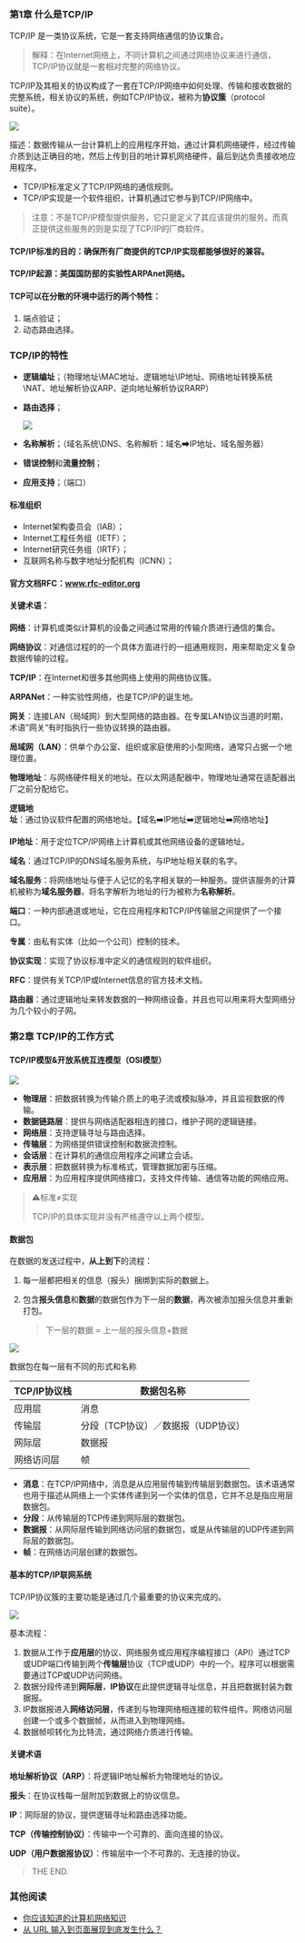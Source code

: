 ### 第1章 什么是TCP/IP

TCP/IP 是一类协议系统，它是一套支持网络通信的协议集合。

> 解释：在Internet网络上，不同计算机之间通过网络协议来进行通信，TCP/IP协议就是一套相对完整的网络协议。

TCP/IP及其相关的协议构成了一套在TCP/IP网络中如何处理、传输和接收数据的完整系统，相关协议的系统，例如TCP/IP协议，被称为**协议簇**（protocol suite）。

![](http://upload-images.jianshu.io/upload_images/2648731-2e11bb232a6b76ce.jpg?imageMogr2/auto-orient/strip%7CimageView2/2/w/1240)

描述：数据传输从一台计算机上的应用程序开始，通过计算机网络硬件，经过传输介质到达正确目的地，然后上传到目的地计算机网络硬件，最后到达负责接收地应用程序。



* TCP/IP标准定义了TCP/IP网络的通信规则。
* TCP/IP实现是一个软件组织，计算机通过它参与到TCP/IP网络中。

> 注意：不是TCP/IP模型提供服务，它只是定义了其应该提供的服务。而真正提供这些服务的则是实现了TCP/IP的厂商软件。

#### TCP/IP标准的目的：确保所有厂商提供的TCP/IP实现都能够很好的兼容。

#### TCP/IP起源：美国国防部的实验性ARPAnet网络。

#### TCP可以在分散的环境中运行的两个特性：

1. 端点验证；
2. 动态路由选择。



### TCP/IP的特性

* **逻辑编址**；（物理地址\MAC地址、逻辑地址\IP地址、网络地址转换系统\NAT、地址解析协议ARP、逆向地址解析协议RARP）

* **路由选择**；

  ![](http://upload-images.jianshu.io/upload_images/2648731-c093b2b5fa05637f.jpg?imageMogr2/auto-orient/strip%7CimageView2/2/w/1240)

* **名称解析**；（域名系统\DNS、名称解析：域名➡IP地址、域名服务器）

* **错误控制**和**流量控制**；

* **应用支持**；（端口）



#### 标准组织

* Internet架构委员会（IAB）；
* Internet工程任务组（IETF）；
* Internet研究任务组（IRTF）；
* 互联网名称与数字地址分配机构（ICNN）；



#### 官方文档RFC：www.rfc-editor.org



#### 关键术语：

**网络**：计算机或类似计算机的设备之间通过常用的传输介质进行通信的集合。

**网络协议**：对通信过程的的一个具体方面进行的一组通用规则，用来帮助定义复杂数据传输的过程。

**TCP/IP**：在Internet和很多其他网络上使用的网络协议簇。

**ARPANet**：一种实验性网络，也是TCP/IP的诞生地。

**网关**：连接LAN（局域网）到大型网络的路由器。在专属LAN协议当道的时期，术语”网关“有时指执行一些协议转换的路由器。

**局域网（LAN）**：供单个办公室、组织或家庭使用的小型网络，通常只占据一个地理位置。

**物理地址**：与网络硬件相关的地址。在以太网适配器中，物理地址通常在适配器出厂之前分配给它。

**逻辑地址**：通过协议软件配置的网络地址。【域名➡️IP地址➡️逻辑地址➡️网络地址】

**IP地址**：用于定位TCP/IP网络上计算机或其他网络设备的逻辑地址。

**域名**：通过TCP/IP的DNS域名服务系统，与IP地址相关联的名字。

**域名服务**：将网络地址与便于人记忆的名字相关联的一种服务。提供该服务的计算机被称为**域名服务器**，将名字解析为地址的行为被称为**名称解析**。

**端口**：一种内部通道或地址，它在应用程序和TCP/IP传输层之间提供了一个接口。

**专属**：由私有实体（比如一个公司）控制的技术。

**协议实现**：实现了协议标准中定义的通信规则的软件组织。

**RFC**：提供有关TCP/IP或Internet信息的官方技术文档。

**路由器**：通过逻辑地址来转发数据的一种网络设备，并且也可以用来将大型网络分为几个较小的子网。





### 第2章 TCP/IP的工作方式

#### TCP/IP模型&开放系统互连模型（OSI模型）

![](http://upload-images.jianshu.io/upload_images/2648731-f3f7d94ee7309e2f.jpg?imageMogr2/auto-orient/strip%7CimageView2/2/w/1240)

* **物理层**：把数据转换为传输介质上的电子流或模拟脉冲，并且监视数据的传输。
* **数据链路层**：提供与网络适配器相连的接口，维护子网的逻辑链接。
* **网络层**：支持逻辑寻址与路由选择。
* **传输层**：为网络提供错误控制和数据流控制。
* **会话层**：在计算机的通信应用程序之间建立会话。
* **表示层**：把数据转换为标准格式，管理数据加密与压缩。
* **应用层**：为应用程序提供网络接口，支持文件传输、通信等功能的网络应用。



> ⚠️标准≠实现
>
> TCP/IP的具体实现并没有严格遵守以上两个模型。



#### 数据包

在数据的发送过程中，**从上到下**的流程：

1. 每一层都把相关的信息（报头）捆绑到实际的数据上。

2. 包含**报头信息**和**数据**的数据包作为下一层的**数据**，再次被添加报头信息并重新打包。

   > 下一层的数据 = 上一层的报头信息+数据

![](http://upload-images.jianshu.io/upload_images/2648731-01e88d6bff79ae74.jpg?imageMogr2/auto-orient/strip%7CimageView2/2/w/1240)





数据包在每一层有不同的形式和名称

| TCP/IP协议栈 | 数据包名称                |
| --------- | -------------------- |
| 应用层       | 消息                   |
| 传输层       | 分段（TCP协议）／数据报（UDP协议） |
| 网际层       | 数据报                  |
| 网络访问层     | 帧                    |

* **消息**：在TCP/IP网络中，消息是从应用层传输到传输层到数据包。该术语通常也用于描述从网络上一个实体传递到另一个实体的信息，它并不总是指应用层数据包。
* **分段**：从传输层的TCP传递到网际层的数据包。
* **数据报**：从网际层传输到网络访问层的数据包，或是从传输层的UDP传递到网际层的数据包。
* **帧**：在网络访问层创建的数据包。



#### 基本的TCP/IP联网系统

TCP/IP协议簇的主要功能是通过几个最重要的协议来完成的。

![](http://upload-images.jianshu.io/upload_images/2648731-201ac5c9567a7506.jpg?imageMogr2/auto-orient/strip%7CimageView2/2/w/1240)

基本流程：

1. 数据从工作于**应用层**的协议、网络服务或应用程序编程接口（API）通过TCP或UDP端口传输到两个**传输层**协议（TCP或UDP）中的一个。程序可以根据需要通过TCP或UDP访问网络。
2. 数据分段传递到**网际层**，**IP协议**在此提供逻辑寻址信息，并且把数据封装为数据报。
3. IP数据报进入**网络访问层**，传递到与物理网络相连接的软件组件。网络访问层创建一个或多个数据帧，从而进入到物理网络。
4. 数据帧呗转化为比特流，通过网络介质进行传输。



#### 关键术语

**地址解析协议（ARP）**：将逻辑IP地址解析为物理地址的协议。

**报头**：在协议栈每一层附加到数据上的协议信息。

**IP**：网际层的协议，提供逻辑寻址和路由选择功能。

**TCP（传输控制协议）**：传输中一个可靠的、面向连接的协议。

**UDP（用户数据报协议）**：传输层中一个不可靠的、无连接的协议。



> THE END.

### 其他阅读
* [你应该知道的计算机网络知识](http://www.jianshu.com/p/21b5cbac0849)
* [从 URL 输入到页面展现到底发生什么？](https://mp.weixin.qq.com/s/zzHDqdU4sdsrs1FXbKYY_w)
